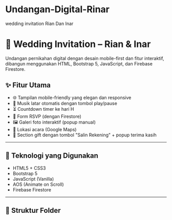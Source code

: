 # Undangan-Digital-Rinar
wedding invitation Rian Dan Inar


# 💍 Wedding Invitation – Rian & Inar

Undangan pernikahan digital dengan desain mobile-first dan fitur interaktif, dibangun menggunakan HTML, Bootstrap 5, JavaScript, dan Firebase Firestore.

## ✨ Fitur Utama

- 🌐 Tampilan mobile-friendly yang elegan dan responsive
- 🎵 Musik latar otomatis dengan tombol play/pause
- ⏳ Countdown timer ke hari H
- 💌 Form RSVP (dengan Firestore)
- 🖼️ Galeri foto interaktif (popup manual)
- 📍 Lokasi acara (Google Maps)
- 💸 Section gift dengan tombol "Salin Rekening" + popup terima kasih

---

## 🚀 Teknologi yang Digunakan

- HTML5 + CSS3
- Bootstrap 5
- JavaScript (Vanilla)
- AOS (Animate on Scroll)
- Firebase Firestore

---

## 📁 Struktur Folder

